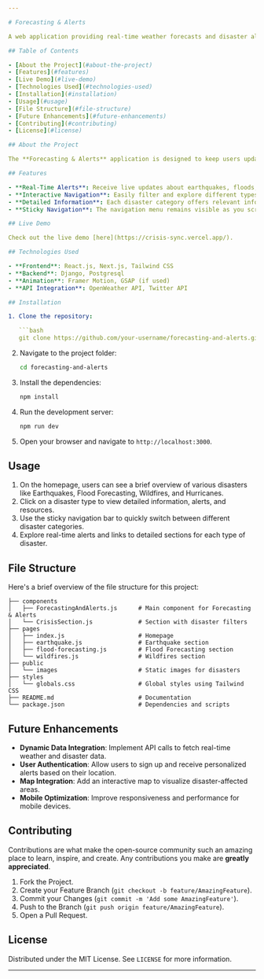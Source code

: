 ```yaml
---

# Forecasting & Alerts

A web application providing real-time weather forecasts and disaster alerts for earthquakes, floods, wildfires, hurricanes, and other crises. Users can easily navigate through different disaster categories and stay informed about crucial updates.

## Table of Contents

- [About the Project](#about-the-project)
- [Features](#features)
- [Live Demo](#live-demo)
- [Technologies Used](#technologies-used)
- [Installation](#installation)
- [Usage](#usage)
- [File Structure](#file-structure)
- [Future Enhancements](#future-enhancements)
- [Contributing](#contributing)
- [License](#license)

## About the Project

The **Forecasting & Alerts** application is designed to keep users updated on weather conditions and disaster events with real-time alerts. It aims to provide users with the necessary information to respond to severe weather conditions and make informed decisions for personal safety.

## Features

- **Real-Time Alerts**: Receive live updates about earthquakes, floods, wildfires, hurricanes, and other crises.
- **Interactive Navigation**: Easily filter and explore different types of disasters through an intuitive navigation menu.
- **Detailed Information**: Each disaster category offers relevant information and resources to help users prepare and respond.
- **Sticky Navigation**: The navigation menu remains visible as you scroll, ensuring easy access to different sections.

## Live Demo

Check out the live demo [here](https://crisis-sync.vercel.app/).

## Technologies Used

- **Frontend**: React.js, Next.js, Tailwind CSS
- **Backend**: Django, Postgresql
- **Animation**: Framer Motion, GSAP (if used)
- **API Integration**: OpenWeather API, Twitter API

## Installation

1. Clone the repository:

   ```bash
   git clone https://github.com/your-username/forecasting-and-alerts.git
   ```

2. Navigate to the project folder:

   ```bash
   cd forecasting-and-alerts
   ```

3. Install the dependencies:

   ```bash
   npm install
   ```

4. Run the development server:

   ```bash
   npm run dev
   ```

5. Open your browser and navigate to `http://localhost:3000`.

## Usage

1. On the homepage, users can see a brief overview of various disasters like Earthquakes, Flood Forecasting, Wildfires, and Hurricanes.
2. Click on a disaster type to view detailed information, alerts, and resources.
3. Use the sticky navigation bar to quickly switch between different disaster categories.
4. Explore real-time alerts and links to detailed sections for each type of disaster.

## File Structure

Here's a brief overview of the file structure for this project:

```
├── components
│   ├── ForecastingAndAlerts.js      # Main component for Forecasting & Alerts
│   └── CrisisSection.js             # Section with disaster filters
├── pages
│   ├── index.js                     # Homepage
│   ├── earthquake.js                # Earthquake section
│   ├── flood-forecasting.js         # Flood Forecasting section
│   └── wildfires.js                 # Wildfires section
├── public
│   └── images                       # Static images for disasters
├── styles
│   └── globals.css                  # Global styles using Tailwind CSS
├── README.md                        # Documentation
└── package.json                     # Dependencies and scripts
```

## Future Enhancements

- **Dynamic Data Integration**: Implement API calls to fetch real-time weather and disaster data.
- **User Authentication**: Allow users to sign up and receive personalized alerts based on their location.
- **Map Integration**: Add an interactive map to visualize disaster-affected areas.
- **Mobile Optimization**: Improve responsiveness and performance for mobile devices.
  
## Contributing

Contributions are what make the open-source community such an amazing place to learn, inspire, and create. Any contributions you make are **greatly appreciated**.

1. Fork the Project.
2. Create your Feature Branch (`git checkout -b feature/AmazingFeature`).
3. Commit your Changes (`git commit -m 'Add some AmazingFeature'`).
4. Push to the Branch (`git push origin feature/AmazingFeature`).
5. Open a Pull Request.

## License

Distributed under the MIT License. See `LICENSE` for more information.

---
```

